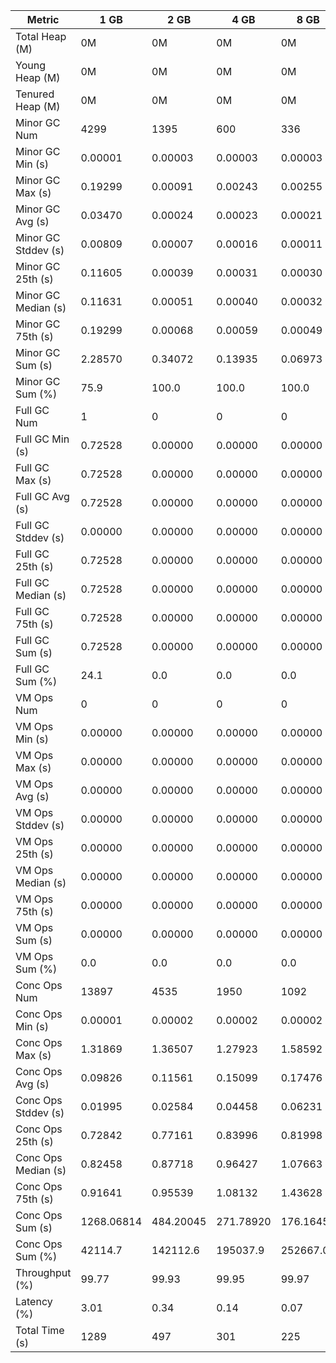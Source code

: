 | Metric | 1 GB | 2 GB | 4 GB | 8 GB |
|------|----|----|----|----|
| Total Heap (M) | 0M | 0M | 0M | 0M |
| Young Heap (M) | 0M | 0M | 0M | 0M |
| Tenured Heap (M) | 0M | 0M | 0M | 0M |
| Minor GC Num | 4299 | 1395 | 600 | 336 |
| Minor GC Min (s) | 0.00001 | 0.00003 | 0.00003 | 0.00003 |
| Minor GC Max (s) | 0.19299 | 0.00091 | 0.00243 | 0.00255 |
| Minor GC Avg (s) | 0.03470 | 0.00024 | 0.00023 | 0.00021 |
| Minor GC Stddev (s) | 0.00809 | 0.00007 | 0.00016 | 0.00011 |
| Minor GC 25th (s) | 0.11605 | 0.00039 | 0.00031 | 0.00030 |
| Minor GC Median (s) | 0.11631 | 0.00051 | 0.00040 | 0.00032 |
| Minor GC 75th (s) | 0.19299 | 0.00068 | 0.00059 | 0.00049 |
| Minor GC Sum (s) | 2.28570 | 0.34072 | 0.13935 | 0.06973 |
| Minor GC Sum (%) | 75.9 | 100.0 | 100.0 | 100.0 |
| Full GC Num | 1 | 0 | 0 | 0 |
| Full GC Min (s) | 0.72528 | 0.00000 | 0.00000 | 0.00000 |
| Full GC Max (s) | 0.72528 | 0.00000 | 0.00000 | 0.00000 |
| Full GC Avg (s) | 0.72528 | 0.00000 | 0.00000 | 0.00000 |
| Full GC Stddev (s) | 0.00000 | 0.00000 | 0.00000 | 0.00000 |
| Full GC 25th (s) | 0.72528 | 0.00000 | 0.00000 | 0.00000 |
| Full GC Median (s) | 0.72528 | 0.00000 | 0.00000 | 0.00000 |
| Full GC 75th (s) | 0.72528 | 0.00000 | 0.00000 | 0.00000 |
| Full GC Sum (s) | 0.72528 | 0.00000 | 0.00000 | 0.00000 |
| Full GC Sum (%) | 24.1 | 0.0 | 0.0 | 0.0 |
| VM Ops Num | 0 | 0 | 0 | 0 |
| VM Ops Min (s) | 0.00000 | 0.00000 | 0.00000 | 0.00000 |
| VM Ops Max (s) | 0.00000 | 0.00000 | 0.00000 | 0.00000 |
| VM Ops Avg (s) | 0.00000 | 0.00000 | 0.00000 | 0.00000 |
| VM Ops Stddev (s) | 0.00000 | 0.00000 | 0.00000 | 0.00000 |
| VM Ops 25th (s) | 0.00000 | 0.00000 | 0.00000 | 0.00000 |
| VM Ops Median (s) | 0.00000 | 0.00000 | 0.00000 | 0.00000 |
| VM Ops 75th (s) | 0.00000 | 0.00000 | 0.00000 | 0.00000 |
| VM Ops Sum (s) | 0.00000 | 0.00000 | 0.00000 | 0.00000 |
| VM Ops Sum (%) | 0.0 | 0.0 | 0.0 | 0.0 |
| Conc Ops Num | 13897 | 4535 | 1950 | 1092 |
| Conc Ops Min (s) | 0.00001 | 0.00002 | 0.00002 | 0.00002 |
| Conc Ops Max (s) | 1.31869 | 1.36507 | 1.27923 | 1.58592 |
| Conc Ops Avg (s) | 0.09826 | 0.11561 | 0.15099 | 0.17476 |
| Conc Ops Stddev (s) | 0.01995 | 0.02584 | 0.04458 | 0.06231 |
| Conc Ops 25th (s) | 0.72842 | 0.77161 | 0.83996 | 0.81998 |
| Conc Ops Median (s) | 0.82458 | 0.87718 | 0.96427 | 1.07663 |
| Conc Ops 75th (s) | 0.91641 | 0.95539 | 1.08132 | 1.43628 |
| Conc Ops Sum (s) | 1268.06814 | 484.20045 | 271.78920 | 176.16450 |
| Conc Ops Sum (%) | 42114.7 | 142112.6 | 195037.9 | 252667.0 |
| Throughput (%) | 99.77 | 99.93 | 99.95 | 99.97 |
| Latency (%) | 3.01 | 0.34 | 0.14 | 0.07 |
| Total Time (s) | 1289 | 497 | 301 | 225 |
